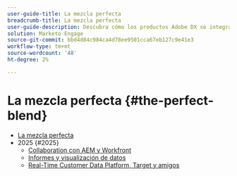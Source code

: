 ```yaml
---
user-guide-title: La mezcla perfecta
breadcrumb-title: La mezcla perfecta
user-guide-description: Descubra cómo los productos Adobe DX se integran para optimizar los flujos de trabajo, aumentar la eficacia y ofrecer resultados empresariales más inteligentes con demostraciones en directo y preguntas y respuestas.
solution: Marketo Engage
source-git-commit: bbd4d84c984ca4d78ee9501cca67eb127c9e41e3
workflow-type: tm+mt
source-wordcount: '48'
ht-degree: 2%

---
```



# La mezcla perfecta {#the-perfect-blend}

+ [La mezcla perfecta](overview.md)
+ 2025 {#2025}
   + [Collaboration con AEM y Workfront](2025/aem-and-workfront.md)
   + [Informes y visualización de datos](2025/data-reporting-and-visualization.md)
   + [Real-Time Customer Data Platform, Target y amigos](2025/rtcdp-target.md)
